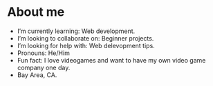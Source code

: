 # About me

-  I’m currently learning: Web development.
-  I’m looking to collaborate on: Beginner projects.
-  I’m looking for help with: Web delevopment tips.
-  Pronouns: He/Him
-  Fun fact: I love videogames and want to have my own video game company one day.
-  Bay Area, CA.

